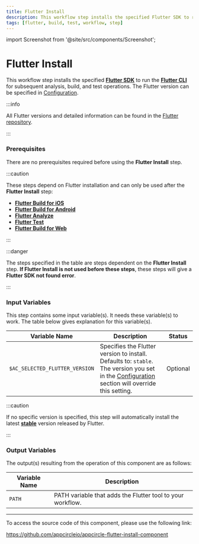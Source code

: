 ```yaml
---
title: Flutter Install
description: This workflow step installs the specified Flutter SDK to run the Flutter CLI for subsequent analysis, build, and test operations.
tags: [flutter, build, test, workflow, step]
---
```


import Screenshot from '@site/src/components/Screenshot';

# Flutter Install

This workflow step installs the specified [**Flutter SDK**](https://docs.flutter.dev/get-started/install) to run the [**Flutter CLI**](https://docs.flutter.dev/reference/flutter-cli) for subsequent analysis, build, and test operations. The Flutter version can be specified in [Configuration](https://docs.appcircle.io/build/building-flutter-applications/#build-configuration-for-flutter-applications).

:::info

All Flutter versions and detailed information can be found in the [Flutter repository](https://github.com/flutter/flutter).

:::

### Prerequisites

There are no prerequisites required before using the **Flutter Install** step.

:::caution

These steps depend on Flutter installation and can only be used after the **Flutter Install** step:
- [**Flutter Build for iOS**](/workflows/flutter-specific-workflow-steps/flutter-build-for-ios)
- [**Flutter Build for Android**](/workflows/flutter-specific-workflow-steps/flutter-build-for-android)
- [**Flutter Analyze**](/workflows/flutter-specific-workflow-steps/flutter-analyze)
- [**Flutter Test**](/workflows/flutter-specific-workflow-steps/flutter-test)
- [**Flutter Build for Web**](/workflows/flutter-specific-workflow-steps/flutter-build-for-web)

:::


<Screenshot url='https://cdn.appcircle.io/docs/assets/BE2851-installOrder.png' />

:::danger

The steps specified in the table are steps dependent on the **Flutter Install** step. **If Flutter Install is not used before these steps**, these steps will give a **Flutter SDK not found error**.

:::


### Input Variables
This step contains some input variable(s). It needs these variable(s) to work. The table below gives explanation for this variable(s).

<Screenshot url='https://cdn.appcircle.io/docs/assets/BE2851-installInput.png' />

| Variable Name                 | Description                                    | Status 			|
|-------------------------------|------------------------------------------------|------------------|
| `$AC_SELECTED_FLUTTER_VERSION`| Specifies the Flutter version to install. Defaults to: `stable`. The version you set in the [Configuration](/build/platform-build-guides/building-flutter-applications#build-configuration-for-flutter-ios-applications) section will override this setting. | Optional |  

:::caution

If no specific version is specified, this step will automatically install the latest [**stable**](https://docs.flutter.dev/release/archive?tab=macos) version released by Flutter.

:::

### Output Variables

The output(s) resulting from the operation of this component are as follows:

| Variable Name                 | Description                                    |
|-------------------------------|------------------------------------------------|
| `PATH`| PATH variable that adds the Flutter tool to your workflow. |

---

To access the source code of this component, please use the following link:

https://github.com/appcircleio/appcircle-flutter-install-component

